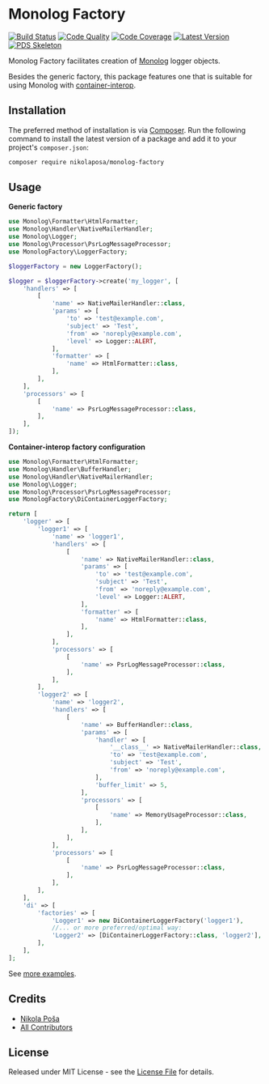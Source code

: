 # Monolog Factory

[![Build Status][ico-build]][link-build]
[![Code Quality][ico-code-quality]][link-code-quality]
[![Code Coverage][ico-code-coverage]][link-code-coverage]
[![Latest Version][ico-version]][link-packagist]
[![PDS Skeleton][ico-pds]][link-pds]

Monolog Factory facilitates creation of [Monolog][link-monolog] logger objects.

Besides the generic factory, this package features one that is suitable for using Monolog with [container-interop][link-container-interop].

## Installation

The preferred method of installation is via [Composer](http://getcomposer.org/). Run the following command to install 
the latest version of a package and add it to your project's `composer.json`:

```bash
composer require nikolaposa/monolog-factory
```

## Usage

**Generic factory**

``` php
use Monolog\Formatter\HtmlFormatter;
use Monolog\Handler\NativeMailerHandler;
use Monolog\Logger;
use Monolog\Processor\PsrLogMessageProcessor;
use MonologFactory\LoggerFactory;

$loggerFactory = new LoggerFactory();

$logger = $loggerFactory->create('my_logger', [
    'handlers' => [
        [
            'name' => NativeMailerHandler::class,
            'params' => [
                'to' => 'test@example.com',
                'subject' => 'Test',
                'from' => 'noreply@example.com',
                'level' => Logger::ALERT,
            ],
            'formatter' => [
                'name' => HtmlFormatter::class,
            ],
        ],
    ],
    'processors' => [
        [
            'name' => PsrLogMessageProcessor::class,
        ],
    ],
]);
```

**Container-interop factory configuration**

```php
use Monolog\Formatter\HtmlFormatter;
use Monolog\Handler\BufferHandler;
use Monolog\Handler\NativeMailerHandler;
use Monolog\Logger;
use Monolog\Processor\PsrLogMessageProcessor;
use MonologFactory\DiContainerLoggerFactory;

return [
    'logger' => [
        'logger1' => [
            'name' => 'logger1',
            'handlers' => [
                [
                    'name' => NativeMailerHandler::class,
                    'params' => [
                        'to' => 'test@example.com',
                        'subject' => 'Test',
                        'from' => 'noreply@example.com',
                        'level' => Logger::ALERT,
                    ],
                    'formatter' => [
                        'name' => HtmlFormatter::class,
                    ],
                ],
            ],
            'processors' => [
                [
                    'name' => PsrLogMessageProcessor::class,
                ],
            ],
        ],
        'logger2' => [
            'name' => 'logger2',
            'handlers' => [
                [
                    'name' => BufferHandler::class,
                    'params' => [
                        'handler' => [
                            '__class__' => NativeMailerHandler::class,
                            'to' => 'test@example.com',
                            'subject' => 'Test',
                            'from' => 'noreply@example.com',
                        ],
                        'buffer_limit' => 5,
                    ],
                    'processors' => [
                        [
                            'name' => MemoryUsageProcessor::class,
                        ],
                    ],
                ],
            ],
            'processors' => [
                [
                    'name' => PsrLogMessageProcessor::class,
                ],
            ],
        ],
    ],
    'di' => [
        'factories' => [
            'Logger1' => new DiContainerLoggerFactory('logger1'),
            //... or more preferred/optimal way:
            'Logger2' => [DiContainerLoggerFactory::class, 'logger2'],
        ],
    ],
];
```

See [more examples][link-examples].

## Credits

- [Nikola Poša][link-author]
- [All Contributors][link-contributors]

## License

Released under MIT License - see the [License File](LICENSE) for details.


[ico-version]: https://img.shields.io/packagist/v/nikolaposa/monolog-factory.svg
[ico-build]: https://travis-ci.org/nikolaposa/monolog-factory.svg?branch=master
[ico-code-coverage]: https://img.shields.io/scrutinizer/coverage/g/nikolaposa/monolog-factory.svg
[ico-code-quality]: https://img.shields.io/scrutinizer/g/nikolaposa/monolog-factory.svg
[ico-pds]: https://img.shields.io/badge/pds-skeleton-blue.svg

[link-monolog]: https://github.com/Seldaek/monolog
[link-container-interop]: https://github.com/container-interop/container-interop
[link-examples]: examples
[link-packagist]: https://packagist.org/packages/nikolaposa/monolog-factory
[link-build]: https://travis-ci.org/nikolaposa/monolog-factory
[link-code-coverage]: https://scrutinizer-ci.com/g/nikolaposa/monolog-factory/code-structure
[link-code-quality]: https://scrutinizer-ci.com/g/nikolaposa/monolog-factory
[link-pds]: https://github.com/php-pds/skeleton
[link-author]: https://github.com/nikolaposa
[link-contributors]: ../../contributors
